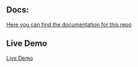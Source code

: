 ## Docs:
[Here you can find the documentation for this repo](cinema-and-go-api/README.md)

## Live Demo
[Live Demo](https://cinema-and-go.surge.sh)